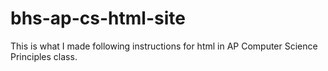 # bhs-ap-cs-html-site
This is what I made following instructions for html in AP Computer Science Principles class.
